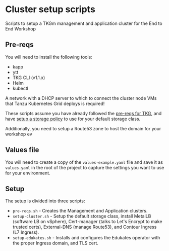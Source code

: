 # Cluster setup scripts
Scripts to setup a TKGm management and application cluster for the End to End Workshop

## Pre-reqs
You will need to install the following tools:
* kapp
* ytt
* TKG CLI (v1.1.x)
* Helm
* kubectl


A network with a DHCP server to which to connect the cluster node VMs that Tanzu Kubernetes Grid deploys is required!

These scripts assume you have already followed the [pre-reqs for TKG](https://docs.vmware.com/en/VMware-Tanzu-Kubernetes-Grid/1.1/vmware-tanzu-kubernetes-grid-11/GUID-install-tkg-vsphere.html#vsphere-permissions), and have [setup a storage policy](https://docs.vmware.com/en/VMware-Tanzu-Kubernetes-Grid/1.2/vmware-tanzu-kubernetes-grid-12/GUID-tanzu-k8s-clusters-storage.html#create-policy) to use for your default storage class.

Additionally, you need to setup a Route53 zone to host the domain for your workshop ev

## Values file
You will need to create a copy of the `values-example.yaml` file and save it as `values.yaml` in the root of the project to capture the settings you want to use for your environment.

## Setup
The setup is divided into three scripts:
* `pre-reqs.sh` - Creates the Management and Application clusters.
* `setup-cluster.sh` - Setup the default storage class, install MetalLB (software LB on vSphere), Cert-manager (talks to Let's Encrypt to make trusted certs), External-DNS (manage Route53), and Contour Ingress (L7 Ingress).
* `setup-edukates.sh` - Installs and configures the Edukates operator with the proper Ingress domain, and TLS cert.